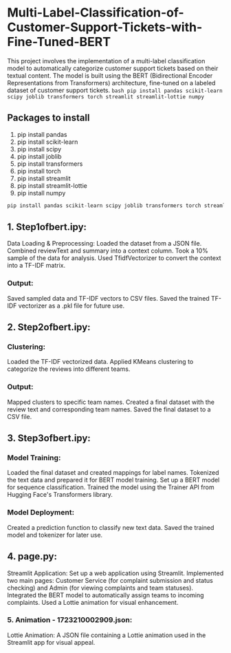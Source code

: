 # Multi-Label-Classification-of-Customer-Support-Tickets-with-Fine-Tuned-BERT
This project involves the implementation of a multi-label classification model to automatically categorize customer support tickets based on their textual content. The model is built using the BERT (Bidirectional Encoder Representations from Transformers) architecture, fine-tuned on a labeled dataset of customer support tickets.
```bash pip install pandas scikit-learn scipy joblib transformers torch streamlit streamlit-lottie numpy ```
## Packages to install
1. pip install pandas
2. pip install scikit-learn
3. pip install scipy
4. pip install joblib
5. pip install transformers
6. pip install torch
7. pip install streamlit
8. pip install streamlit-lottie
9. pip install numpy
```python
pip install pandas scikit-learn scipy joblib transformers torch streamlit streamlit-lottie numpy
```
## 1. Step1ofbert.ipy:
Data Loading & Preprocessing:
Loaded the dataset from a JSON file.
Combined reviewText and summary into a context column.
Took a 10% sample of the data for analysis.
Used TfidfVectorizer to convert the context into a TF-IDF matrix.
### Output:
Saved sampled data and TF-IDF vectors to CSV files.
Saved the trained TF-IDF vectorizer as a .pkl file for future use.
## 2. Step2ofbert.ipy:
### Clustering:
Loaded the TF-IDF vectorized data.
Applied KMeans clustering to categorize the reviews into different teams.
### Output:
Mapped clusters to specific team names.
Created a final dataset with the review text and corresponding team names.
Saved the final dataset to a CSV file.
## 3. Step3ofbert.ipy:
### Model Training:
Loaded the final dataset and created mappings for label names.
Tokenized the text data and prepared it for BERT model training.
Set up a BERT model for sequence classification.
Trained the model using the Trainer API from Hugging Face's Transformers library.
### Model Deployment:
Created a prediction function to classify new text data.
Saved the trained model and tokenizer for later use.
## 4. page.py:
Streamlit Application:
Set up a web application using Streamlit.
Implemented two main pages: Customer Service (for complaint submission and status checking) and Admin (for viewing complaints and team statuses).
Integrated the BERT model to automatically assign teams to incoming complaints.
Used a Lottie animation for visual enhancement.
### 5. Animation - 1723210002909.json:
Lottie Animation:
A JSON file containing a Lottie animation used in the Streamlit app for visual appeal.
